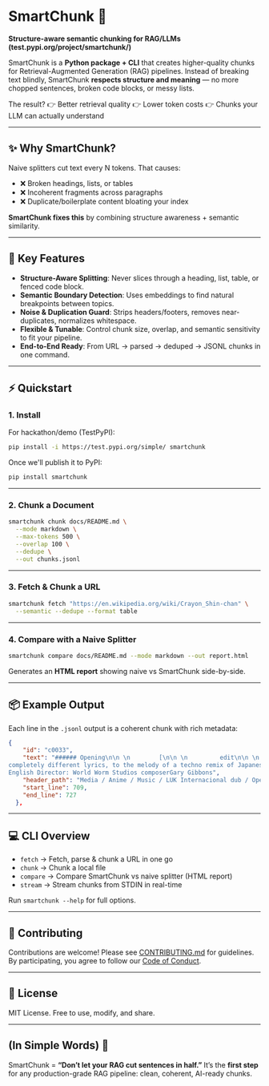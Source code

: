 # SmartChunk 🧩

**Structure-aware semantic chunking for RAG/LLMs (test.pypi.org/project/smartchunk/)**

SmartChunk is a **Python package + CLI** that creates higher-quality chunks for Retrieval-Augmented Generation (RAG) pipelines. Instead of breaking text blindly, SmartChunk **respects structure and meaning** — no more chopped sentences, broken code blocks, or messy lists.

The result?
👉 Better retrieval quality
👉 Lower token costs
👉 Chunks your LLM can actually understand

---

## ✨ Why SmartChunk?

Naive splitters cut text every N tokens. That causes:

* ❌ Broken headings, lists, or tables
* ❌ Incoherent fragments across paragraphs
* ❌ Duplicate/boilerplate content bloating your index

**SmartChunk fixes this** by combining structure awareness + semantic similarity.

---

## 🧠 Key Features

* **Structure-Aware Splitting**: Never slices through a heading, list, table, or fenced code block.
* **Semantic Boundary Detection**: Uses embeddings to find natural breakpoints between topics.
* **Noise & Duplication Guard**: Strips headers/footers, removes near-duplicates, normalizes whitespace.
* **Flexible & Tunable**: Control chunk size, overlap, and semantic sensitivity to fit your pipeline.
* **End-to-End Ready**: From URL → parsed → deduped → JSONL chunks in one command.

---

## ⚡ Quickstart

### 1. Install

For hackathon/demo (TestPyPI):

```bash
pip install -i https://test.pypi.org/simple/ smartchunk
```

Once we'll publish it to PyPI:

```bash
pip install smartchunk
```

---

### 2. Chunk a Document

```bash
smartchunk chunk docs/README.md \
  --mode markdown \
  --max-tokens 500 \
  --overlap 100 \
  --dedupe \
  --out chunks.jsonl
```

---

### 3. Fetch & Chunk a URL

```bash
smartchunk fetch "https://en.wikipedia.org/wiki/Crayon_Shin-chan" \
  --semantic --dedupe --format table
```

---

### 4. Compare with a Naive Splitter

```bash
smartchunk compare docs/README.md --mode markdown --out report.html
```

Generates an **HTML report** showing naive vs SmartChunk side-by-side.

---

## 📦 Example Output

Each line in the `.jsonl` output is a coherent chunk with rich metadata:

```json
{
    "id": "c0033",
    "text": "###### Opening\n\n \n        [\n\n \n         edit\n\n \n        ]\n\n* Footage from Japanese opening 8 (\"PLEASURE\") but with 
completely different lyrics, to the melody of a techno remix of Japanese opening 3 (\"Ora wa Ninkimono\").Musical Director, Producer and 
English Director: World Worm Studios composerGary Gibbons",
    "header_path": "Media / Anime / Music / LUK Internacional dub / Opening",
    "start_line": 709,
    "end_line": 727
  },
```

---

## 💻 CLI Overview

* `fetch` → Fetch, parse & chunk a URL in one go
* `chunk` → Chunk a local file
* `compare` → Compare SmartChunk vs naive splitter (HTML report)
* `stream` → Stream chunks from STDIN in real-time

Run `smartchunk --help` for full options.

---

## 🤝 Contributing

Contributions are welcome! Please see [CONTRIBUTING.md](CONTRIBUTING.md) for guidelines. By participating, you agree to follow our [Code of Conduct](CODE_OF_CONDUCT.md).

---

## 🔑 License

MIT License. Free to use, modify, and share.

---

## (In Simple Words) 📝

SmartChunk = **“Don’t let your RAG cut sentences in half.”**
It’s the **first step** for any production-grade RAG pipeline: clean, coherent, AI-ready chunks.
